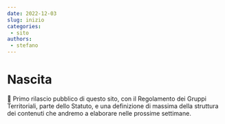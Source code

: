 ```yaml
---
date: 2022-12-03
slug: inizio
categories:
 - sito
authors: 
 - stefano
---
```


# Nascita
:loudspeaker: Primo rilascio pubblico di questo sito, con il Regolamento dei Gruppi Territoriali, parte dello Statuto, e una definizione di massima della struttura dei contenuti che andremo a elaborare nelle prossime settimane. 